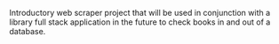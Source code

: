 Introductory web scraper project that will be used in conjunction with a library full stack application in the future to check books in and out of a database. 
